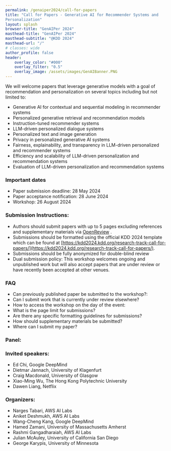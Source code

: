 ```yaml
---
permalink: /genaiper2024/call-for-papers
title: "Call for Papers - Generative AI for Recommender Systems and
Personalization"
layout: splash
browser-title: "GenAIPer 2024"
masthead-title: "GenAIPer 2024"
masthead-subtitle: "@KDD 2024"
masthead-url: "/"
# classes: wide
author_profile: false
header:
    overlay_color: "#000"
    overlay_filter: "0.5"
    overlay_image: /assets/images/GenAIBanner.PNG
---
```


<!-- <div class="notice--warning">
  <!-- <h4 class="no_toc">Notice Headline:</h4> ~~>
  {{ notice-text | markdownify }}
</div> -->

We will welcome papers that leverage generative models with a goal of recommendation and personalization on several topics including but not limited to:
- Generative AI for contextual and sequential modeling in recommender systems
- Personalized generative retrieval and recommendation models
- Instruction-tuned recommender systems
- LLM-driven personalized dialogue systems
- Personalized text and image generation
- Privacy in personalized generative AI systems
- Fairness, explainability, and transparency in LLM-driven personalized and recommender systems
- Efficiency and scalability of LLM-driven personalization and recommendation systems
- Evaluation of LLM-driven personalization and recommendation systems


### Important dates

- Paper submission deadline: 28 May 2024
- Paper acceptance notification: 28 June 2024
- Workshop: 26 August 2024


### Submission Instructions:
- Authors should submit papers with up to 5 pages excluding references and supplementary materials via [OpenReview]() .
- Submissions should be formatted using the official KDD 2024 template which can be found at [https://kdd2024.kdd.org/research-track-call-for-papers/](https://kdd2024.kdd.org/research-track-call-for-papers/).
- Submissions should be fully anonymized for double-blind review
- Dual submission policy: This workshop welcomes ongoing and unpublished work but will also accept papers that are under review or have recently been accepted at other venues.

### FAQ
- Can previously published paper be submitted to the workshop?:
- Can I submit work that is currently under review elsewhere?
- How to access the workshop on the day of the event:
- What is the page limit for submissions?
- Are there any specific formatting guidelines for submissions?
- How should supplementary materials be submitted?
- Where can I submit my paper?

### Panel:

### Invited speakers:
- Ed Chi, Google DeepMind
- Dietmar Jannach, University of Klagenfurt
- Craig Macdonald, University of Glasgow
- Xiao-Ming Wu, The Hong Kong Polytechnic University
- Dawen Liang, Netflix

### Organizers:
- Narges Tabari, AWS AI Labs
- Aniket Deshmukh, AWS AI Labs
- Wang-Cheng Kang, Google DeepMind
- Hamed Zamani, University of Massachusetts Amherst
- Rashmi Gangadharaiah, AWS AI Labs
- Julian McAuley, University of California San Diego
- George Karypis, University of Minnesota

